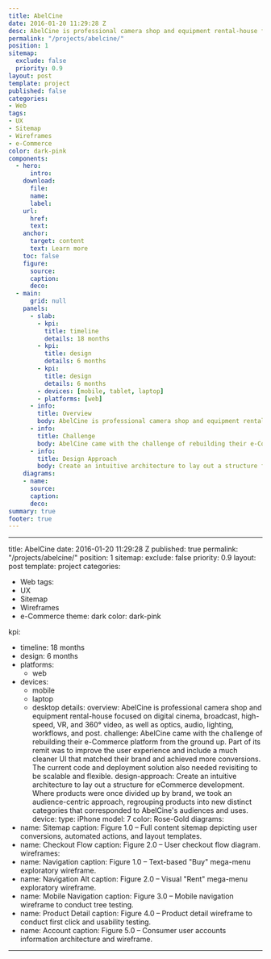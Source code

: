 ```yaml
---
title: AbelCine
date: 2016-01-20 11:29:28 Z
desc: AbelCine is professional camera shop and equipment rental-house focused on digital cinema, broadcast, high-speed, VR, and 360° video, as well as optics, audio, lighting, workflows, and post.
permalink: "/projects/abelcine/"
position: 1
sitemap:
  exclude: false
  priority: 0.9
layout: post
template: project
published: false
categories:
- Web
tags:
- UX
- Sitemap
- Wireframes
- e-Commerce
color: dark-pink
components:
  - hero:
      intro:
    download:
      file:
      name:
      label:
    url:
      href:
      text:
    anchor:
      target: content
      text: Learn more
    toc: false
    figure:
      source:
      caption:
      deco:
  - main:
      grid: null
    panels:
      - slab:
        - kpi:
          title: timeline
          details: 18 months
        - kpi:
          title: design
          details: 6 months
        - kpi:
          title: design
          details: 6 months
        - devices: [mobile, tablet, laptop]
        - platforms: [web]
      - info:
        title: Overview
        body: AbelCine is professional camera shop and equipment rental-house focused on digital cinema, broadcast, high-speed, VR, and 360° video, as well as optics, audio, lighting, workflows, and post.
      - info:
        title: Challenge
        body: AbelCine came with the challenge of rebuilding their e-Commerce platform from the ground up. Part of its remit was to improve the user experience and include a much cleaner UI that matched their brand and achieved more conversions. The current code and deployment solution also needed revisiting to be scalable and flexible.
      - info:
        title: Design Approach
        body: Create an intuitive architecture to lay out a structure for eCommerce development. Where products were once divided up by brand, we took an audience-centric approach, regrouping products into new distinct categories that corresponded to AbelCine's audiences and uses.
    diagrams:
    - name:
      source:
      caption:
      deco:
summary: true
footer: true
---
```

---
title: AbelCine
date: 2016-01-20 11:29:28 Z
published: true
permalink: "/projects/abelcine/"
position: 1
sitemap:
  exclude: false
  priority: 0.9
layout: post
template: project
categories:
- Web
tags:
- UX
- Sitemap
- Wireframes
- e-Commerce
theme: dark
color: dark-pink

kpi:
- timeline: 18 months
- design: 6 months
- platforms:
  - web
- devices:
  - mobile
  - laptop
  - desktop
details:
overview: AbelCine is professional camera shop and equipment rental-house focused
  on digital cinema, broadcast, high-speed, VR, and 360° video, as well as optics,
  audio, lighting, workflows, and post.
challenge: AbelCine came with the challenge of rebuilding their e-Commerce platform
  from the ground up. Part of its remit was to improve the user experience and include
  a much cleaner UI that matched their brand and achieved more conversions. The current
  code and deployment solution also needed revisiting to be scalable and flexible.
design-approach: Create an intuitive architecture to lay out a structure for eCommerce
  development. Where products were once divided up by brand, we took an audience-centric
  approach, regrouping products into new distinct categories that corresponded to
  AbelCine's audiences and uses.
device:
  type: iPhone
  model: 7
  color: Rose-Gold
diagrams:
- name: Sitemap
  caption: Figure 1.0 – Full content sitemap depicting user conversions, automated actions, and layout templates.
- name: Checkout Flow
  caption: Figure 2.0 – User checkout flow diagram.
wireframes:
- name: Navigation
  caption: Figure 1.0 – Text-based "Buy" mega-menu exploratory wireframe.
- name: Navigation Alt
  caption: Figure 2.0 – Visual "Rent" mega-menu exploratory wireframe.
- name: Mobile Navigation
  caption: Figure 3.0 – Mobile navigation wireframe to conduct tree testing.
- name: Product Detail
  caption: Figure 4.0 – Product detail wireframe to conduct first click and usability testing.
- name: Account
  caption: Figure 5.0 – Consumer user accounts information architecture and wireframe.
---
